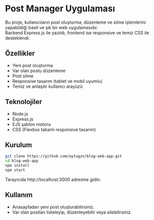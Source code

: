 # Post Manager Uygulaması

Bu proje, kullanıcıların post oluşturma, düzenleme ve silme işlemlerini yapabildiği basit ve şık bir web uygulamasıdır.  
Backend Express.js ile yazıldı, frontend ise responsive ve temiz CSS ile desteklendi.

## Özellikler

- Yeni post oluşturma  
- Var olan postu düzenleme  
- Post silme  
- Responsive tasarım (tablet ve mobil uyumlu)  
- Temiz ve anlaşılır kullanıcı arayüzü  

## Teknolojiler

- Node.js  
- Express.js  
- EJS şablon motoru  
- CSS (Flexbox tabanlı responsive tasarım)

## Kurulum

```bash
git clone https://github.com/aytugzn/blog-web-app.git
cd blog-web-app
npm install
npm start
```

Tarayıcıda http://localhost:3000 adresine gidin.

## Kullanım

- Anasayfadan yeni post oluşturabilirsiniz.
- Var olan postları listeleyip, düzenleyebilir veya silebilirsiniz.